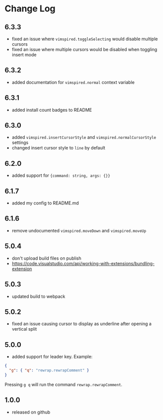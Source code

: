 # Change Log

## 6.3.3

- fixed an issue where `vimspired.toggleSelecting` would disable multiple cursors
- fixed an issue where multiple cursors would be disabled when toggling insert mode

## 6.3.2

- added documentation for `vimspired.normal` context variable

## 6.3.1

- added install count badges to README

## 6.3.0

- added `vimspired.insertCursorStyle` and `vimspired.normalCursorStyle` settings
- changed insert cursor style to `line` by default

## 6.2.0

- added support for `{command: string, args: {}}`

## 6.1.7

- added my config to README.md

## 6.1.6

- remove undocumented `vimspired.moveDown` and `vimspired.moveUp`

## 5.0.4

- don't upload build files on publish
- https://code.visualstudio.com/api/working-with-extensions/bundling-extension

## 5.0.3

- updated build to webpack

## 5.0.2

- fixed an issue causing cursor to display as underline after opening a
  vertical split

## 5.0.0

- added support for leader key. Example:

```json
{
  "g": { "q": "rewrap.rewrapComment" }
}
```

Pressing `g q` will run the command `rewrap.rewrapComment`.

## 1.0.0

- released on github
